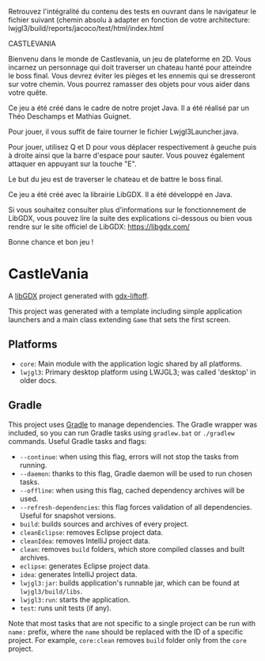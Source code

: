 Retrouvez l'intégralité du contenu des tests en ouvrant dans le navigateur le fichier suivant (chemin absolu à adapter en fonction de votre architecture:
lwjgl3/build/reports/jacoco/test/html/index.html


CASTLEVANIA

Bienvenu dans le monde de Castlevania, un jeu de plateforme en 2D. Vous incarnez un personnage qui doit traverser un chateau hanté pour atteindre le boss final. Vous devrez éviter les pièges et les ennemis qui se dresseront sur votre chemin. Vous pourrez ramasser des objets pour vous aider dans votre quête.

Ce jeu a été créé dans le cadre de notre projet Java. Il a été réalisé par un Théo Deschamps et Mathias Guignet.

Pour jouer, il vous suffit de faire tourner le fichier Lwjgl3Launcher.java.

Pour jouer, utilisez Q et D pour vous déplacer respectivement à geuche puis à droite ainsi que la barre d'espace pour sauter. Vous pouvez également attaquer en appuyant sur la touche "E".

Le but du jeu est de traverser le chateau et de battre le boss final.


Ce jeu a été créé avec la librairie LibGDX. Il a été développé en Java. 

Si vous souhaitez consulter plus d'informations sur le fonctionnement de LibGDX, vous pouvez lire la suite des explications ci-dessous ou bien vous rendre sur le site officiel de LibGDX: https://libgdx.com/

Bonne chance et bon jeu !





# CastleVania

A [libGDX](https://libgdx.com/) project generated with [gdx-liftoff](https://github.com/libgdx/gdx-liftoff).

This project was generated with a template including simple application launchers and a main class extending `Game` that sets the first screen.

## Platforms

- `core`: Main module with the application logic shared by all platforms.
- `lwjgl3`: Primary desktop platform using LWJGL3; was called 'desktop' in older docs.

## Gradle

This project uses [Gradle](https://gradle.org/) to manage dependencies.
The Gradle wrapper was included, so you can run Gradle tasks using `gradlew.bat` or `./gradlew` commands.
Useful Gradle tasks and flags:

- `--continue`: when using this flag, errors will not stop the tasks from running.
- `--daemon`: thanks to this flag, Gradle daemon will be used to run chosen tasks.
- `--offline`: when using this flag, cached dependency archives will be used.
- `--refresh-dependencies`: this flag forces validation of all dependencies. Useful for snapshot versions.
- `build`: builds sources and archives of every project.
- `cleanEclipse`: removes Eclipse project data.
- `cleanIdea`: removes IntelliJ project data.
- `clean`: removes `build` folders, which store compiled classes and built archives.
- `eclipse`: generates Eclipse project data.
- `idea`: generates IntelliJ project data.
- `lwjgl3:jar`: builds application's runnable jar, which can be found at `lwjgl3/build/libs`.
- `lwjgl3:run`: starts the application.
- `test`: runs unit tests (if any).

Note that most tasks that are not specific to a single project can be run with `name:` prefix, where the `name` should be replaced with the ID of a specific project.
For example, `core:clean` removes `build` folder only from the `core` project.
